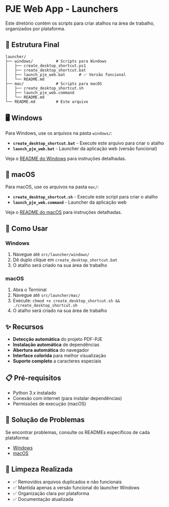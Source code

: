 # PJE Web App - Launchers

Este diretório contém os scripts para criar atalhos na área de trabalho, organizados por plataforma.

## 📁 Estrutura Final

```
launcher/
├── windows/          # Scripts para Windows
│   ├── create_desktop_shortcut.ps1
│   ├── create_desktop_shortcut.bat
│   ├── launch_pje_web.bat      # ✅ Versão funcional
│   └── README.md
├── mac/              # Scripts para macOS
│   ├── create_desktop_shortcut.sh
│   ├── launch_pje_web.command
│   └── README.md
└── README.md         # Este arquivo
```

## 🖥️ Windows

Para Windows, use os arquivos na pasta `windows/`:

- **`create_desktop_shortcut.bat`** - Execute este arquivo para criar o atalho
- **`launch_pje_web.bat`** - Launcher da aplicação web (versão funcional)

Veja o [README do Windows](windows/README.md) para instruções detalhadas.

## 🍎 macOS

Para macOS, use os arquivos na pasta `mac/`:

- **`create_desktop_shortcut.sh`** - Execute este script para criar o atalho
- **`launch_pje_web.command`** - Launcher da aplicação web

Veja o [README do macOS](mac/README.md) para instruções detalhadas.

## 🚀 Como Usar

### Windows
1. Navegue até `src/launcher/windows/`
2. Dê duplo clique em `create_desktop_shortcut.bat`
3. O atalho será criado na sua área de trabalho

### macOS
1. Abra o Terminal
2. Navegue até `src/launcher/mac/`
3. Execute: `chmod +x create_desktop_shortcut.sh && ./create_desktop_shortcut.sh`
4. O atalho será criado na sua área de trabalho

## ✨ Recursos

- **Detecção automática** do projeto PDF-PJE
- **Instalação automática** de dependências
- **Abertura automática** do navegador
- **Interface colorida** para melhor visualização
- **Suporte completo** a caracteres especiais

## 📋 Pré-requisitos

- Python 3.x instalado
- Conexão com internet (para instalar dependências)
- Permissões de execução (macOS)

## 🔧 Solução de Problemas

Se encontrar problemas, consulte os READMEs específicos de cada plataforma:
- [Windows](windows/README.md)
- [macOS](mac/README.md)

## 🧹 Limpeza Realizada

- ✅ Removidos arquivos duplicados e não funcionais
- ✅ Mantida apenas a versão funcional do launcher Windows
- ✅ Organização clara por plataforma
- ✅ Documentação atualizada
